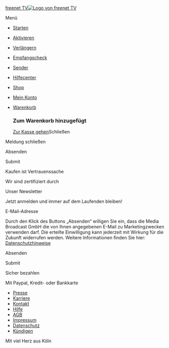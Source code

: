 [freenet TV![Logo von freenet TV](/img/ftv-logo.svg)](https://www.freenet.tv/ "Gehe zur Startseite")

Menü

* [Starten](https://www.freenet.tv/starten "Starten mit freenet TV")
* [Aktivieren](https://www.freenet.tv/aktivieren "freenet TV aktivieren")
* [Verlängern](https://www.freenet.tv/verlaengern "freenet TV verlängern")
* [Empfangscheck](https://www.freenet.tv/empfangscheck "Machen Sie einen Empfangscheck")
* [Sender](https://www.freenet.tv/sender "Alle Sender bei freenet TV")
* [Hilfecenter](https://www.freenet.tv/hilfe "Gehe zu den Hilfeseiten von freenet TV")
* [Shop](https://www.freenet.tv/shop "Gehe zum Online-Shop von freenet TV")

* [Mein Konto](https://www.freenet.tv/mein-konto "Registrieren oder Anmelden")
* [Warenkorb](https://www.freenet.tv/shop "Gehe zum Shop")
    
    ### Zum Warenkorb hinzugefügt
    
    [Zur Kasse gehen](https://www.freenet.tv/warenkorb "Gehe zur Kasse")Schließen
    

Meldung schließen

Absenden

Submit

Kaufen ist Vertrauenssache

Wir sind zertifiziert durch

Unser Newsletter

Jetzt anmelden und immer auf dem Laufenden bleiben!

E-Mail-Adresse

Durch den Klick des Buttons „Absenden“ willigen Sie ein, dass die Media Broadcast GmbH die von Ihnen angegebenen E-Mail zu Marketingzwecken verwenden darf. Die erteilte Einwilligung kann jederzeit mit Wirkung für die Zukunft widerrufen werden. Weitere Informationen finden Sie hier: [Datenschutzhinweise](https://www.freenet.tv/datenschutzhinweise "Gehe zu den Datenschutzhinweisen")

Absenden

Submit

Sicher bezahlen

Mit Paypal, Kredit- oder Bankkarte

* [Presse](https://www.freenet-group.de/presse/index.html "Gehe zu „ Presse “")
* [Karriere](https://www.media-broadcast.com/karriere/ "Gehe zu „Karriere“")
* [Kontakt](https://www.freenet.tv/kontakt "Gehe zu „Kontakt“")
* [Hilfe](https://www.freenet.tv/hilfe "Gehe zu „Hilfe“")
* [AGB](https://www.freenet.tv/agb "Gehe zu „AGB“")
* [Impressum](https://www.freenet.tv/impressum "Gehe zu „Impressum“")
* [Datenschutz](https://www.freenet.tv/datenschutzhinweise "Gehe zu „Datenschutz“")
* [Kündigen](https://www.freenet.tv/kuendigen "Gehe zu „Kündigen“")

Mit viel Herz aus Köln